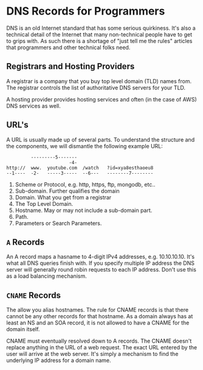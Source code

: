 # DNS Records for Programmers

DNS is an old Internet standard that has some serious quirkiness.  It's also a technical detail of the Internet that many non-technical people have to get to grips with.  As such there is a shortage of "just tell me the rules" articles that programmers and other technical folks need. 

## Registrars and Hosting Providers

A registrar is a company that you buy top level domain (TLD) names from.  The registrar controls the list of authoritative DNS servers for your TLD.

A hosting provider provides hosting services and often (in the case of AWS) DNS services as well.  

## URL's

A URL is usually made up of several parts. To understand the structure and the components, we will dismantle the following example URL:

```
         ---------5-------
                       -4-
http://  www.  youtube.com  /watch   ?id=xya8esthaoeu8
--1----  -2-   -----3-----  --6---   --------7--------     
```  

1. Scheme or Protocol, e.g. http, https, ftp, mongodb, etc..
2. Sub-domain. Further qualifies the domain
3. Domain.  What you get from a registrar
4. The Top Level Domain.
5. Hostname.  May or may not include a sub-domain part.
6. Path.
5. Parameters or Search Parameters.

## `A` Records

An A record maps a hasname to 4-digit IPv4 addresses, e.g. 10.10.10.10. It's what all DNS queries finish with. If you specify multiple IP address the DNS server will generally round robin requests to each IP address.  Don't use this as a load balancing mechanism.

## `CNAME` Records

The allow you alias hostnames.  The rule for CNAME records is that there cannot be any other records for that hostname.  As a domain always has at least an NS and an SOA record, it is not allowed to have a CNAME for the domain itself. 

CNAME must eventually resolved down to A records.  The CNAME doesn't replace anything in the URL of a web request.  The exact URL entered by the user will arrive at the web server.  It's simply a mechanism to find the underlying IP address for a domain name.

